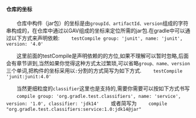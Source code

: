 #### 仓库的坐标
　　仓库中构件（jar包）的坐标是由`groupId、artifactId、version`组成的字符串构成的，在仓库中通过以GAV组成的坐标来定位所需的jar包.在gradle中可以通过以下方式来声明依赖:
　　```testCompile group: 'junit', name: 'junit', version: '4.0'```
  
　　这里前面的testCompile是声明依赖的的方位,如果不理解可以暂时忽略,后面会有章节讲到,当然如果你觉得这种方式太过繁琐,可以省略`group、name、version`三个单词,把构件的坐标采用以`:`分割的方式简写为如下方式.
　　```testCompile 'junit:junit:4.0'```
  
　　当然更细粒度的`classifier`这里也是支持的,需要你需要可以按如下方式书写
　　```compile group: 'org.gradle.test.classifiers', name: 'service', version: '1.0', classifier: 'jdk14'```
　　或者简写为
　　```compile "org.gradle.test.classifiers:service:1.0:jdk14@jar"```